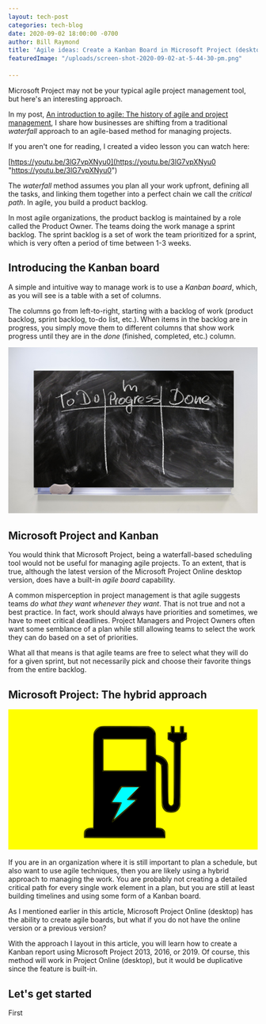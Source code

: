 ```yaml
---
layout: tech-post
categories: tech-blog
date: 2020-09-02 18:00:00 -0700
author: Bill Raymond
title: 'Agile ideas: Create a Kanban Board in Microsoft Project (desktop)'
featuredImage: "/uploads/screen-shot-2020-09-02-at-5-44-30-pm.png"

---
```

Microsoft Project may not be your typical agile project management tool, but here's an interesting approach.

In my post, [An introduction to agile: The history of agile and project management](he-history-of-agile-and-project-management.html), I share how businesses are shifting from a traditional _waterfall_ approach to an agile-based method for managing projects.

If you aren't one for reading, I created a video lesson you can watch here:

[https://youtu.be/3lG7vpXNyu0](https://youtu.be/3lG7vpXNyu0 "https://youtu.be/3lG7vpXNyu0")

The _waterfall_ method assumes you plan all your work upfront, defining all the tasks, and linking them together into a perfect chain we call the _critical path_. In agile, you build a product backlog.

In most agile organizations, the product backlog is maintained by a role called the Product Owner. The teams doing the work manage a sprint backlog. The sprint backlog is a set of work the team prioritized for a sprint, which is very often a period of time between 1-3 weeks.

## Introducing the Kanban board

A simple and intuitive way to manage work is to use a _Kanban board_, which, as you will see is a table with a set of columns.

The columns go from left-to-right, starting with a backlog of work (product backlog, sprint backlog, to-do list, etc.). When items in the backlog are in progress, you simply move them to different columns that show work progress until they are in the _done_ (finished, completed, etc.) column.

![](/uploads/work-4096927_1920.jpg)

## Microsoft Project and Kanban

You would think that Microsoft Project, being a waterfall-based scheduling tool would not be useful for managing agile projects. To an extent, that is true, although the latest version of the Microsoft Project Online desktop version, does have a built-in _agile board_ capability.

A common misperception in project management is that agile suggests teams _do what they want whenever they want_. That is not true and not a best practice. In fact, work should always have priorities and sometimes, we have to meet critical deadlines. Project Managers and Project Owners often want some semblance of a plan while still allowing teams to select the work they can do based on a set of priorities.

What all that means is that agile teams are free to select what they will do for a given sprint, but not necessarily pick and choose their favorite things from the entire backlog.

## Microsoft Project: The hybrid approach

![](/uploads/charging-station-logo-5261309_1280.png)

If you are in an organization where it is still important to plan a schedule, but also want to use agile techniques, then you are likely using a hybrid approach to managing the work. You are probably not creating a detailed critical path for every single work element in a plan, but you are still at least building timelines and using some form of a Kanban board.

As I mentioned earlier in this article, Microsoft Project Online (desktop) has the ability to create agile boards, but what if you do not have the online version or a previous version?

With the approach I layout in this article, you will learn how to create a Kanban report using Microsoft Project 2013, 2016, or 2019. Of course, this method will work in Project Online (desktop), but it would be duplicative since the feature is built-in.

## Let's get started

First